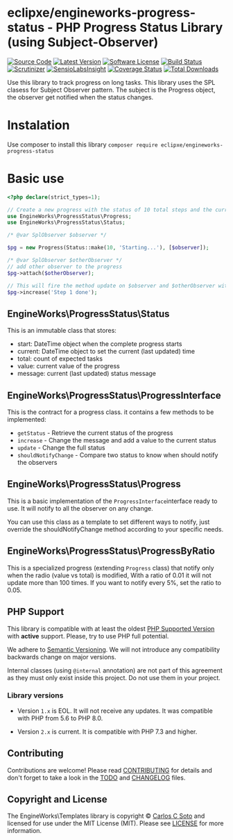 # eclipxe/engineworks-progress-status - PHP Progress Status Library (using Subject-Observer)

[![Source Code][badge-source]][source]
[![Latest Version][badge-release]][release]
[![Software License][badge-license]][license]
[![Build Status][badge-build]][build]
[![Scrutinizer][badge-quality]][quality]
[![SensioLabsInsight][badge-sensiolabs]][sensiolabs]
[![Coverage Status][badge-coverage]][coverage]
[![Total Downloads][badge-downloads]][downloads]

Use this library to track progress on long tasks. This library uses the SPL clasess for Subject Observer pattern.
The subject is the Progress object, the observer get notified when the status changes.

# Instalation

Use composer to install this library `composer require eclipxe/engineworks-progress-status`

# Basic use

```php
<?php declare(strict_types=1); 

// Create a new progress with the status of 10 total steps and the current message 'Starting...' 
use EngineWorks\ProgressStatus\Progress;
use EngineWorks\ProgressStatus\Status;

/* @var SplObserver $observer */

$pg = new Progress(Status::make(10, 'Starting...'), [$observer]);

/* @var SplObserver $otherObserver */
// add other observer to the progress
$pg->attach($otherObserver);

// This will fire the method update on $observer and $otherObserver with $pg as subject
$pg->increase('Step 1 done');
```

## EngineWorks\ProgressStatus\Status

This is an immutable class that stores:
- start: DateTime object when the complete progress starts
- current: DateTime object to set the current (last updated) time
- total: count of expected tasks
- value: current value of the progress
- message: current (last updated) status message

## EngineWorks\ProgressStatus\ProgressInterface

This is the contract for a progress class. it contains a few methods to be implemented:
- `getStatus` - Retrieve the current status of the progress 
- `increase` - Change the message and add a value to the current status  
- `update` - Change the full status 
- `shouldNotifyChange` - Compare two status to know when should notify the observers 

## EngineWorks\ProgressStatus\Progress

This is a basic implementation of the `ProgressInterface`interface ready to use. It will notify to all the
observer on any change.

You can use this class as a template to set different ways to notify, just override the shouldNotifyChange method
according to your specific needs. 

## EngineWorks\ProgressStatus\ProgressByRatio

This is a specialized progress (extending `Progress` class) that notify only when the radio (value vs total)
is modified, With a ratio of 0.01 it will not update more than 100 times.
If you want to notify every 5%, set the ratio to 0.05.

## PHP Support

This library is compatible with at least the oldest [PHP Supported Version](https://php.net/supported-versions.php)
with **active** support. Please, try to use PHP full potential.

We adhere to [Semantic Versioning](https://semver.org/).
We will not introduce any compatibility backwards change on major versions.

Internal classes (using `@internal` annotation) are not part of this agreement
as they must only exist inside this project. Do not use them in your project.

### Library versions

- Version `1.x` is EOL. It will not receive any updates. It was compatible with PHP from 5.6 to PHP 8.0.

- Version `2.x` is current. It is compatible with PHP 7.3 and higher. 

## Contributing

Contributions are welcome! Please read [CONTRIBUTING][] for details
and don't forget to take a look in the [TODO][] and [CHANGELOG][] files.

## Copyright and License

The EngineWorks\Templates library is copyright © [Carlos C Soto](https://eclipxe.com.mx/)
and licensed for use under the MIT License (MIT). Please see [LICENSE][] for more information.


[contributing]: https://github.com/eclipxe13/engineworks-progress-status/blob/master/CONTRIBUTING.md
[todo]: https://github.com/eclipxe13/engineworks-progress-status/blob/master/TODO.md
[changelog]: https://github.com/eclipxe13/engineworks-progress-status/blob/master/CHANGELOG.md

[source]: https://github.com/eclipxe13/engineworks-progress-status
[release]: https://github.com/eclipxe13/engineworks-progress-status/releases
[license]: https://github.com/eclipxe13/engineworks-progress-status/blob/master/LICENSE
[build]: https://travis-ci.org/eclipxe13/engineworks-progress-status
[quality]: https://scrutinizer-ci.com/g/eclipxe13/engineworks-progress-status/
[sensiolabs]: https://insight.sensiolabs.com/projects/84b34ced-1d35-4531-86dc-4044532540cd
[coverage]: https://scrutinizer-ci.com/g/eclipxe13/engineworks-progress-status/?branch=master
[downloads]: https://packagist.org/packages/eclipxe/engineworks-progress-status

[badge-source]: http://img.shields.io/badge/source-eclipxe13/engineworks--templates-blue.svg?style=flat-square
[badge-release]: https://img.shields.io/github/release/eclipxe13/engineworks-progress-status.svg?style=flat-square
[badge-license]: https://img.shields.io/badge/license-MIT-brightgreen.svg?style=flat-square
[badge-build]: https://img.shields.io/travis/eclipxe13/engineworks-progress-status.svg?style=flat-square
[badge-quality]: https://img.shields.io/scrutinizer/g/eclipxe13/engineworks-progress-status/master.svg?style=flat-square
[badge-sensiolabs]: https://img.shields.io/sensiolabs/i/84b34ced-1d35-4531-86dc-4044532540cd.svg?style=flat-square
[badge-coverage]: https://img.shields.io/scrutinizer/coverage/g/eclipxe13/engineworks-progress-status/master.svg?style=flat-square
[badge-downloads]: https://img.shields.io/packagist/dt/eclipxe/engineworks-progress-status.svg?style=flat-square
